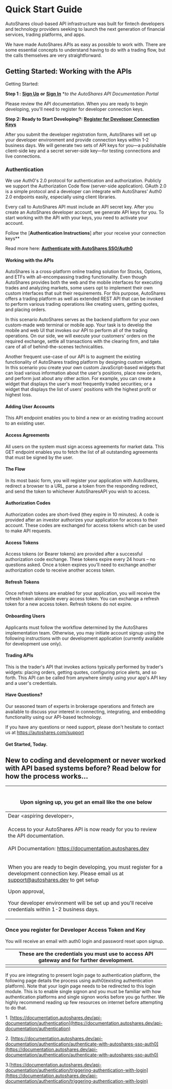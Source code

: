 # Quick Start Guide

AutoShares cloud-based API infrastructure was built for fintech developers and technology providers seeking to launch the next generation of financial services, trading platforms, and apps.

We have made AutoShares APIs as easy as possible to work with. There are some essential concepts to understand having to do with a trading flow, but the calls themselves are very straightforward.

## Getting Started: Working with the APIs <a href="#afeb7" id="afeb7"></a>

Getting Started:

**Step 1 :** [**Sign Up**](https://apidevportal.autoshares.dev/how-to) **or** [**Sign In**](https://apidevportal.autoshares.dev/how-to) \*_to the AutoShares API Documentation Portal_

Please review the API documentation. When you are ready to begin developing, you'll need to register for developer connection keys.

**Step 2: Ready to Start Developing?:** [**Register for Developer Connection Keys**](https://onboarding.autoshares.com/app/241146432165147)

After you submit the developer registration form, AutoShares will set up your developer environment and provide connection keys within 1-2 business days. We will generate two sets of API keys for you—a publishable client-side key and a secret server-side key—for testing connections and live connections.

### Authentication

We use Auth0's 2.0 protocol for authentication and authorization. Publicly we support the Authorization Code flow (server-side application). OAuth 2.0 is a simple protocol and a developer can integrate with AutoShares’ Auth0 2.0 endpoints easily, especially using client libraries.

Every call to AutoShares API must include an API secret key. After you create an AutoShares developer account, we generate API keys for you. To start working with the API with your keys, you need to activate your account.

Follow the [**Authentication Instructions**] after your receive your connection keys** 

Read more here: [**Authenticate with AutoShares SSO/Auth0**](https://documentation.autoshares.dev/api-documentation/authentication/authenticate-with-autoshares-sso-auth0)

#### Working with the APIs

AutoShares is a cross-platform online trading solution for Stocks, Options, and ETFs with all-encompassing trading functionality. Even though AutoShares provides both the web and the mobile interfaces for executing trades and analyzing markets, some users opt to implement their own custom interfaces that suit their requirements. For this purpose, AutoShares offers a trading platform as well as extended REST API that can be invoked to perform various trading operations like creating users, getting quotes, and placing orders.

In this scenario AutoShares serves as the backend platform for your own custom-made web terminal or mobile app. Your task is to develop the mobile and web UI that invokes our API to perform all of the trading operations. On our side, we will execute your customers' orders on the required exchange, settle all transactions with the clearing firm, and take care of all of behind-the-scenes technicalities.

Another frequent use-case of our API is to augment the existing functionality of AutoShares trading platform by designing custom widgets. In this scenario you create your own custom JavaScript-based widgets that can load various information about the user's positions, place new orders, and perform just about any other action. For example, you can create a widget that displays the user's most frequently traded securities; or a widget that displays the list of users' positions with the highest profit or highest loss.

#### Adding User Accounts

This API endpoint enables you to bind a new or an existing trading account to an existing user.

#### Access Agreements

All users on the system must sign access agreements for market data. This GET endpoint enables you to fetch the list of all outstanding agreements that must be signed by the user.

#### The Flow

In its most basic form, you will register your application with AutoShares, redirect a browser to a URL, parse a token from the responding redirect, and send the token to whichever AutoSharesAPI you wish to access.

#### Authorization Codes

Authorization codes are short-lived (they expire in 10 minutes). A code is provided after an investor authorizes your application for access to their account. These codes are exchanged for access tokens which can be used to make API requests.

#### Access Tokens

Access tokens (or Bearer tokens) are provided after a successful authorization code exchange. These tokens expire every 24 hours – no questions asked. Once a token expires you’ll need to exchange another authorization code to receive another access token.

#### Refresh Tokens

Once refresh tokens are enabled for your application, you will receive the refresh token alongside every access token. You can exchange a refresh token for a new access token. Refresh tokens do not expire.

#### Onboarding Users

Applicants must follow the workflow determined by the AutoShares implementation team. Otherwise, you may initiate account signup using the following instructions with our development application (currently available for development use only).

#### Trading APIs

This is the trader's API that invokes actions typically performed by trader's widgets: placing orders, getting quotes, configuring price alerts, and so forth. This API can be called from anywhere simply using your app's API key and a user's credentials.

#### Have Questions?

Our seasoned team of experts in brokerage operations and fintech are available to discuss your interest in connecting, integrating, and embedding functionality using our API-based technology.

If you have any questions or need support, please don't hesitate to contact us at https://autoshares.com/support

#### Get Started, Today.



## New to coding and development or never worked with API based systems before? Read below for how the process works...

| <p><br>Upon signing up, you get an email like the one below</p>                                                                                                                                                                                                                                                                                              |
| ------------------------------------------------------------------------------------------------------------------------------------------------------------------------------------------------------------------------------------------------------------------------------------------------------------------------------------------------------------ |
| Dear \<aspiring developer>,                                                                                                                                                                                                                                                                                                                                  |
| <p>Access to your AutoShares API is now ready for you to review the API documentation. <br><br>API Documentation: <a href="https://documentation.autoshares.dev">https://documentation.autoshares.dev</a></p>                                                                                                                              |
| <p>When you are ready to begin developing, you must register for a development connection key. Please email us at support@autoshares.dev to get setup</p><p></p><p>Upon approval, </p><p>Your developer environment will be set up and you'll receive credentials within 1-2 business days.</p><p></p><p> </p> |

### Once you register for Developer Access Token and Key



You will receive an email with auth0 login and password reset upon signup.

| These are the credentials you must use to access API gateway and for further development. |
| ----------------------------------------------------------------------------------------- |
|                                                                                           |

&#x20;

If you are integrating to present login page to authentication platform, the following page details the process using auth0(existing authentication platform). Note that your login page needs to be redirected to this login module. This is to enable single signon and you must be familiar with how authentication platforms and single signon works before you go further. We highly recommend reading up few resources on internet before attempting to do that.

&#x20;

1\. [https://documentation.autoshares.dev/api-documentation/authentication](https://documentation.autoshares.dev/api-documentation/authentication)

2\. [https://documentation.autoshares.dev/api-documentation/authentication/authenticate-with-autoshares-sso-auth0](https://documentation.autoshares.dev/api-documentation/authentication/authenticate-with-autoshares-sso-auth0)

3.[https://documentation.autoshares.dev/api-documentation/authentication/triggering-authentication-with-login](https://documentation.autoshares.dev/api-documentation/authentication/triggering-authentication-with-login)

&#x20;



&#x20;
